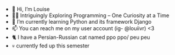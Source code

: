 - 👋 Hi, I’m Louise
- 👩‍💻 Intriguingly Exploring Programming – One Curiosity at a Time
- 🌱 I’m currently learning Python and its framework Django
- 📫 You can reach me on my user account  (ig- @louiivr) <3
- 🐈 I have a Persian-Russian cat named ppo ppo/ peu peu
- 💀 currently fed up this semester 

<!---
louihv/louihv is a ✨ special ✨ repository because its `README.md` (this file) appears on your GitHub profile.
You can click the Preview link to take a look at your changes.
--->
